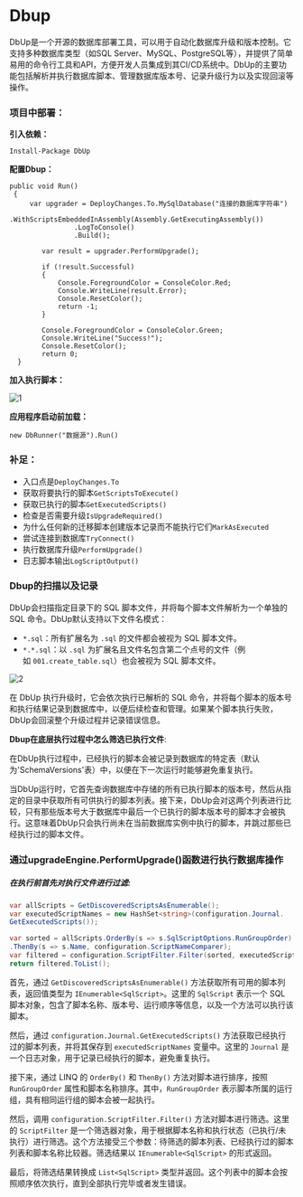 # Dbup

DbUp是一个开源的数据库部署工具，可以用于自动化数据库升级和版本控制。它支持多种数据库类型（如SQL Server、MySQL、PostgreSQL等），并提供了简单易用的命令行工具和API，方便开发人员集成到其CI/CD系统中。DbUp的主要功能包括解析并执行数据库脚本、管理数据库版本号、记录升级行为以及实现回滚等操作。

### 项目中部署：

**引入依赖：**

```dotnet
Install-Package DbUp
```

**配置Dbup：**

```dotnet
public void Run()
 {
     var upgrader = DeployChanges.To.MySqlDatabase("连接的数据库字符串")
                .WithScriptsEmbeddedInAssembly(Assembly.GetExecutingAssembly())
                .LogToConsole()
                .Build();

        var result = upgrader.PerformUpgrade();

        if (!result.Successful)
        {
            Console.ForegroundColor = ConsoleColor.Red;
            Console.WriteLine(result.Error);
            Console.ResetColor();
            return -1;
        }

        Console.ForegroundColor = ConsoleColor.Green;
        Console.WriteLine("Success!");
        Console.ResetColor();
        return 0;
  }
```

**加入执行脚本：**

![1](https://img-blog.csdnimg.cn/d7fcc3a85fd746a5991a19feec7e5cdc.png)

**应用程序启动前加载：**

```dotnet
new DbRunner("数据源").Run()
```

### 补足：

- 入口点是`DeployChanges.To`
- 获取将要执行的脚本`GetScriptsToExecute()`
- 获取已执行的脚本`GetExecutedScripts()`
- 检查是否需要升级`IsUpgradeRequired()`
- 为什么任何新的迁移脚本创建版本记录而不能执行它们`MarkAsExecuted`
- 尝试连接到数据库`TryConnect()`
- 执行数据库升级`PerformUpgrade()`
- 日志脚本输出`LogScriptOutput()`

### Dbup的扫描以及记录

DbUp会扫描指定目录下的 SQL 脚本文件，并将每个脚本文件解析为一个单独的 SQL 命令。DbUp默认支持以下文件名模式：

- `*.sql`：所有扩展名为 `.sql` 的文件都会被视为 SQL 脚本文件。
- `*.*.sql`：以 `.sql` 为扩展名且文件名包含第二个点号的文件（例如 `001.create_table.sql`）也会被视为 SQL 脚本文件。  

![2](https://img-blog.csdnimg.cn/50e981a33fae4d28b6789e9dfa58c646.png)

在 DbUp 执行升级时，它会依次执行已解析的 SQL 命令，并将每个脚本的版本号和执行结果记录到数据库中，以便后续检查和管理。如果某个脚本执行失败，DbUp会回滚整个升级过程并记录错误信息。

**Dbup在底层执行过程中怎么筛选已执行文件**:

在DbUp执行过程中，已经执行的脚本会被记录到数据库的特定表（默认为'SchemaVersions'表）中，以便在下一次运行时能够避免重复执行。

当DbUp运行时，它首先查询数据库中存储的所有已执行脚本的版本号，然后从指定的目录中获取所有可供执行的脚本列表。接下来，DbUp会对这两个列表进行比较，只有那些版本号大于数据库中最后一个已执行的脚本版本号的脚本才会被执行。这意味着DbUp只会执行尚未在当前数据库实例中执行的脚本，并跳过那些已经执行过的脚本文件。

### 通过upgradeEngine.PerformUpgrade()函数进行执行数据库操作

##### 在执行前首先对执行文件进行过滤:

```csharp
var allScripts = GetDiscoveredScriptsAsEnumerable();
var executedScriptNames = new HashSet<string>(configuration.Journal.
GetExecutedScripts());

var sorted = allScripts.OrderBy(s => s.SqlScriptOptions.RunGroupOrder)
.ThenBy(s => s.Name, configuration.ScriptNameComparer);
var filtered = configuration.ScriptFilter.Filter(sorted, executedScriptNames, configuration.ScriptNameComparer);
return filtered.ToList();
```

首先，通过 `GetDiscoveredScriptsAsEnumerable()` 方法获取所有可用的脚本列表，返回值类型为 `IEnumerable<SqlScript>`。这里的 `SqlScript` 表示一个 SQL 脚本对象，包含了脚本名称、版本号、运行顺序等信息，以及一个方法可以执行该脚本。

然后，通过 `configuration.Journal.GetExecutedScripts()` 方法获取已经执行过的脚本列表，并将其保存到 `executedScriptNames` 变量中。这里的 `Journal` 是一个日志对象，用于记录已经执行的脚本，避免重复执行。

接下来，通过 LINQ 的 `OrderBy()` 和 `ThenBy()` 方法对脚本进行排序，按照 `RunGroupOrder` 属性和脚本名称排序。其中，`RunGroupOrder` 表示脚本所属的运行组，具有相同运行组的脚本会被一起执行。

然后，调用 `configuration.ScriptFilter.Filter()` 方法对脚本进行筛选。这里的 `ScriptFilter` 是一个筛选器对象，用于根据脚本名称和执行状态（已执行/未执行）进行筛选。这个方法接受三个参数：待筛选的脚本列表、已经执行过的脚本列表和脚本名称比较器。筛选结果以 `IEnumerable<SqlScript>` 的形式返回。

最后，将筛选结果转换成 `List<SqlScript>` 类型并返回。这个列表中的脚本会按照顺序依次执行，直到全部执行完毕或者发生错误。

